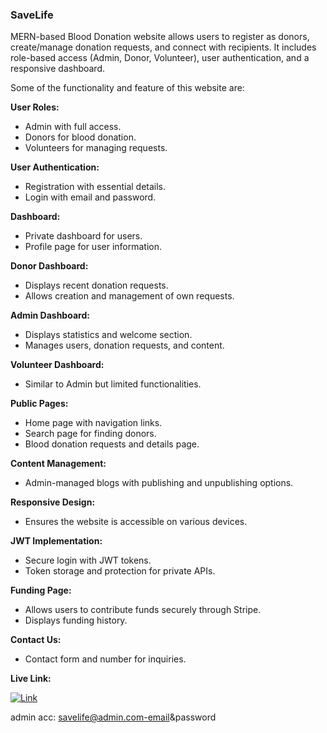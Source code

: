 ### SaveLife

MERN-based Blood Donation website allows users to register as donors, create/manage donation requests, and connect with recipients. It includes role-based access (Admin, Donor, Volunteer), user authentication, and a responsive dashboard.

Some of the functionality and feature of this website are:

**User Roles:**

- Admin with full access.
- Donors for blood donation.
- Volunteers for managing requests.

**User Authentication:**

- Registration with essential details.
- Login with email and password.

**Dashboard:**

- Private dashboard for users.
- Profile page for user information.

**Donor Dashboard:**

- Displays recent donation requests.
- Allows creation and management of own requests.

**Admin Dashboard:**

- Displays statistics and welcome section.
- Manages users, donation requests, and content.

**Volunteer Dashboard:**

- Similar to Admin but limited functionalities.

**Public Pages:**

- Home page with navigation links.
- Search page for finding donors.
- Blood donation requests and details page.

**Content Management:**

- Admin-managed blogs with publishing and unpublishing options.

**Responsive Design:**

- Ensures the website is accessible on various devices.

**JWT Implementation:**

- Secure login with JWT tokens.
- Token storage and protection for private APIs.

**Funding Page:**

- Allows users to contribute funds securely through Stripe.
- Displays funding history.

**Contact Us:**

- Contact form and number for inquiries.

**Live Link:**

[![Link]()](https://savelife-6b7c9.web.app)

admin acc: savelife@admin.com-email&password
